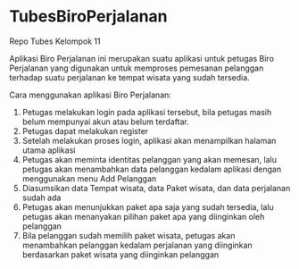 # TubesBiroPerjalanan
Repo Tubes Kelompok 11

Aplikasi Biro Perjalanan ini merupakan suatu aplikasi untuk petugas Biro Perjalanan yang digunakan untuk memproses pemesanan pelanggan terhadap suatu perjalanan ke tempat wisata yang sudah tersedia.

Cara menggunakan aplikasi Biro Perjalanan:
1. Petugas melakukan login pada aplikasi tersebut, bila petugas masih belum mempunyai akun atau belum terdaftar.
2. Petugas dapat melakukan register
3. Setelah melakukan proses login, aplikasi akan menampilkan halaman utama aplikasi
4. Petugas akan meminta identitas pelanggan yang akan memesan, lalu petugas akan menambahkan data pelanggan kedalam aplikasi dengan menggunakan menu Add Pelanggan
5. Diasumsikan data Tempat wisata, data Paket wisata, dan data perjalanan sudah ada
6. Petugas akan menunjukkan paket apa saja yang sudah tersedia, lalu petugas akan menanyakan pilihan paket apa yang diinginkan oleh pelanggan
7. Bila pelanggan sudah memilih paket wisata, petugas akan menambahkan pelanggan kedalam perjalanan yang diinginkan berdasarkan paket wisata yang diinginkan pelanggan
